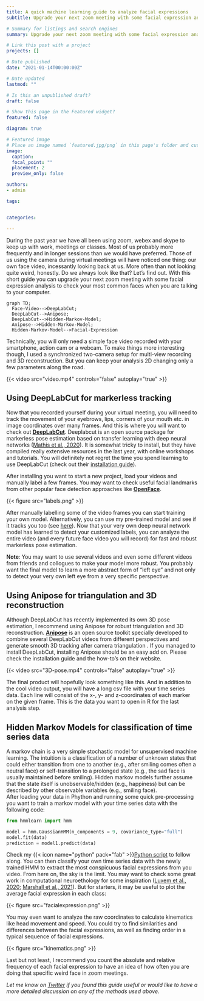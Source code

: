 ```yaml
---
title: A quick machine learning guide to analyze facial expressions
subtitle: Upgrade your next zoom meeting with some facial expression analysis using unsupervised machine learning.

# Summary for listings and search engines
summary: Upgrade your next zoom meeting with some facial expression analysis using unsupervised machine learning.

# Link this post with a project
projects: []

# Date published
date: "2021-01-14T00:00:00Z"

# Date updated
lastmod: ""

# Is this an unpublished draft?
draft: false

# Show this page in the Featured widget?
featured: false

diagram: true

# Featured image
# Place an image named `featured.jpg/png` in this page's folder and customize its options here.
image:
  caption: 
  focal_point: ""
  placement: 2
  preview_only: false

authors:
- admin

tags:


categories:

---
```


During the past year we have all been using zoom, webex and skype to keep up with work, meetings or classes. Most of us probably more frequently and in longer sessions than we would have preferred. Those of us using the camera during virtual meetings will have noticed one thing: our own face video, incessantly looking back at us. More often than not looking quite weird, honestly. Do we always look like that? Let’s find out.
With this short guide you can upgrade your next zoom meeting with some facial expression analysis to check your most common faces when you are talking to your computer.  

```mermaid
graph TD;
  Face-Video-->DeepLabCut;
  DeepLabCut-->Anipose;
  DeepLabCut-->Hidden-Markov-Model;
  Anipose-->Hidden-Markov-Model;
  Hidden-Markov-Model-->Facial-Expression
```

Technically, you will only need a simple face video recorded with your smartphone, action cam or a webcam. To make things more interesting though, I used a synchronized two-camera setup for multi-view recording and 3D reconstruction. But you can keep your analysis 2D changing only a few parameters along the road.

{{< video src="video.mp4" controls="false" autoplay="true" >}}

## Using DeepLabCut for markerless tracking

Now that you recorded yourself during your virtual meeting, you will need to track the movement of your eyebrows, lips, corners of your mouth etc. in image coordinates over many frames. And this is where you will want to check out [**DeepLabCut**](http://www.mousemotorlab.org/deeplabcut). Deeplabcut is an open source package for markerless pose estimation based on transfer learning with deep neural networks ([Mathis et al., 2020](https://doi.org/10.1016/j.neuron.2020.09.017)). It is somewhat tricky to install, but they have compiled really extensive resources in the last year, with online workshops and tutorials. You will definitely not regret the time you spend learning to use DeepLabCut (check out their [installation guide](https://github.com/DeepLabCut/DeepLabCut/blob/master/docs/installation.md)).

After installing you want to start a new project, load your videos and manually label a few frames. You may want to check useful facial landmarks from other popular face detection approaches like [**OpenFace**](https://github.com/TadasBaltrusaitis/OpenFace). 

{{< figure src="labels.png" >}}

After manually labelling some of the video frames you can start training your own model. Alternatively, you can use my pre-trained model and see if it tracks you too (see [here](https://github.com/Guillermo-Hidalgo-Gadea/UQOAB/tree/main/Facial%20Expression%20Analysis/DeepLabCut/exported-models)). Now that your very own deep neural network model has learned to detect your customized labels, you can analyze the entire video (and every future face video you will record) for fast and robust markerless pose estimation.

**Note**: You may want to use several videos and even some different videos from friends and collogues to make your model more robust. You probably want the final model to learn a more abstract form of “left eye” and not only to detect your very own left eye from a very specific perspective.

## Using Anipose for triangulation and 3D reconstruction

Although DeepLabCut has recently implemented its own 3D pose estimation, I recommend using Anipose for robust triangulation and 3D reconstruction. [**Anipose**](https://anipose.readthedocs.io/en/latest/) is an open source toolkit specially developed to combine several DeepLabCut videos from different perspectives and generate smooth 3D tracking after camera triangulation . If you managed to install DeepLabCut, installing Anipose should be an easy add on. Please check the installation guide and the how-to’s on their website.

{{< video src="3D-pose.mp4" controls="false" autoplay="true" >}}

The final product will hopefully look something like this. And in addition to the cool video output, you will have a long csv file with your time series data. Each line will consist of the x-, y- and z-coordinates of each marker on the given frame. This is the data you want to open in R for the last analysis step. 

## Hidden Markov Models for classification of time series data
A markov chain is a very simple stochastic model for unsupervised machine learning. The intuition is a classification of a number of unknown states that could either transition from one to another (e.g., after smiling comes often a neutral face) or self-transition to a prolonged state (e.g., the sad face is usually maintained before smiling). Hidden markov models further assume that the state itself is unobservable/hidden (e.g., happiness) but can be described by other observable variables (e.g., smiling face).  
After loading your data in Phython and running some quick pre-processing you want to train a markov model with your time series data with the following code: 

```python
from hmmlearn import hmm

model = hmm.GaussianHMM(n_components = 9, covariance_type="full") 
model.fit(data)
prediction = model1.predict(data)
```

Check my {{< icon name="python" pack="fab" >}}[Python script](https://github.com/Guillermo-Hidalgo-Gadea/UQOAB/tree/main/Facial%20Expression%20Analysis) to follow along. You can then classify your own time series data with the newly trained HMM to extract the most conspicuous facial expressions from you video. From here on, the sky is the limit. You may want to check some great work in computational neuroethology for some inspiration ([Luxem et al., 2020](https://doi.org/10.1101/2020.05.14.095430); [Marshall et al., 2021](https://doi.org/10.1016/j.neuron.2020.11.016)). But for starters, it may be useful to plot the average facial expression in each class:

{{< figure src="facialexpression.png" >}}

You may even want to analyze the raw coordinates to calculate kinematics like head movement and speed. You could try to find similarities and differences between the facial expressions, as well as finding order in a typical sequence of facial expressions.

{{< figure src="kinematics.png" >}}

Last but not least, I recommend you count the absolute and relative frequency of each facial expression to have an idea of how often you are doing that specific weird face in zoom meetings.

*Let me know on [Twitter](https://twitter.com/G_HidalgoGadea) if you found this guide useful or would like to have a more detailed discussion on any of the methods used above.*
